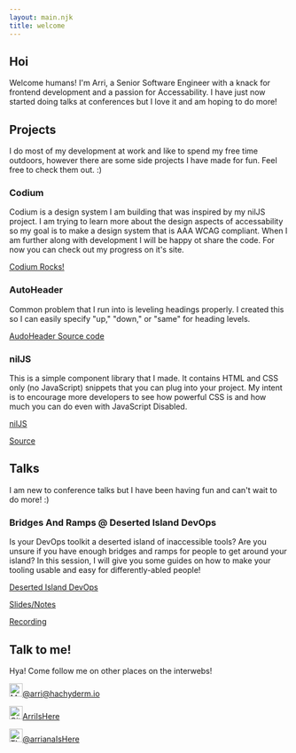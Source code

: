```yaml
---
layout: main.njk
title: welcome
---
```


## Hoi

Welcome humans! I'm Arri, a Senior Software Engineer with a knack for frontend development 
and a passion for Accessability. I have just now started doing talks at conferences but I 
love it and am hoping to do more!

## Projects

I do most of my development at work and like to spend my free time outdoors,
however there are some side projects I have made for fun. Feel free to check them out.
<span class="ascii-art" role="img" aria-hidden="true" aria-label="ascii smiley face">:)</span>

### Codium

Codium is a design system I am building that was inspired by my nilJS project. I am trying to learn
more about the design aspects of accessability so my goal is to make a design system that is 
AAA WCAG compliant. When I am further along with development I will be happy ot share the code. 
For now you can check out my progress on it's site.

<a href="https://codium.rocks/" rel="noopener noreferrer" target="_blank">Codium Rocks!</a>

### AutoHeader

Common problem that I run into is leveling headings properly. I created this so I can easily specify 
"up," "down," or "same" for heading levels.

<a href="https://github.com/arriIsHere/audo-header" rel="noopener noreferrer" target="_blank">AudoHeader Source code</a>

### nilJS

This is a simple component library that I made. It contains HTML and CSS only (no JavaScript) 
snippets that you can plug into your project. My intent is to encourage more developers to see 
how powerful CSS is and how much you can do even with JavaScript Disabled.

<a href="https://niljs.com/" rel="noopener noreferrer" target="_blank">nilJS</a>

<a href="https://github.com/arriIsHere/no-js-components" rel="noopener noreferrer" target="_blank">Source</a>


## Talks

I am new to conference talks but I have been having fun and can't wait to do more! 
<span class="ascii-art" role="img" aria-hidden="true" aria-label="ascii smiley face">:)</span>

### Bridges And Ramps @ Deserted Island DevOps

Is your DevOps toolkit a deserted island of inaccessible tools? Are you unsure if you have enough
bridges and ramps for people to get around your island? In this session, I will give you some 
guides on how to make your tooling usable and easy for differently-abled people!

<a href="https://desertedislanddevops.com/agenda/#arrianablais" rel="noopener noreferrer" target="_blank">Deserted Island DevOps</a>

<a href="https://noti.st/arriishere/sdwryN" rel="noopener noreferrer" target="_blank">Slides/Notes</a>

<a href="https://youtu.be/LAlupIRduJo" rel="noopener noreferrer" target="_blank">Recording</a>

## Talk to me!

Hya! Come follow me on other places on the interwebs!

<a href="https://hachyderm.io/@arri" rel="me" target="_blank"><img class="icon" width="24" height="24" src="/static/icons/mastodon.svg" alt="Mastodon Logo">@arri@hachyderm.io</a>

<a href="https://github.com/arriIsHere" rel="noopener noreferrer" target="_blank"><img class="icon" width="24" height="24" src="/static/icons/github.svg" alt="GitHub logo">ArriIsHere</a>

<a href="https://www.threads.net/@arrianaIsHere" rel="noopener noreferrer" target="_blank"><img class="icon" width="24" height="24" src="/static/icons/threads.svg" alt="Threads Logo">@arrianaIsHere</a>
